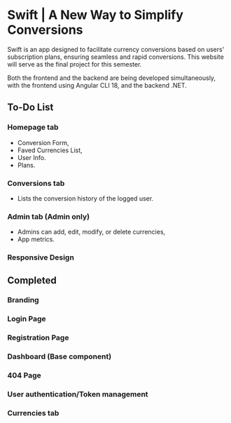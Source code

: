 # Swift | A New Way to Simplify Conversions

Swift is an app designed to facilitate currency conversions based on users' subscription plans, ensuring seamless and rapid conversions. This website will serve as the final project for this semester.

Both the frontend and the backend are being developed simultaneously, with the frontend using Angular CLI 18, and the backend .NET.

## To-Do List

### Homepage tab

- Conversion Form,
- Faved Currencies List,
- User Info.
- Plans.

### Conversions tab

- Lists the conversion history of the logged user.

### Admin tab (Admin only)

- Admins can add, edit, modify, or delete currencies,
- App metrics.

### Responsive Design

## Completed

### Branding

### Login Page

### Registration Page

### Dashboard (Base component)

### 404 Page

### User authentication/Token management

### Currencies tab
